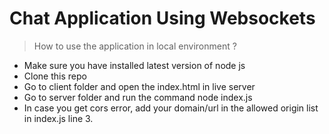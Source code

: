 # Chat Application Using Websockets

> How to use the application in local environment ?

- Make sure you have installed latest version of node js
- Clone this repo
- Go to client folder and open the index.html in live server
- Go to server folder and run the command node index.js
- In case you get cors error, add your domain/url in the allowed origin list in index.js line 3.
